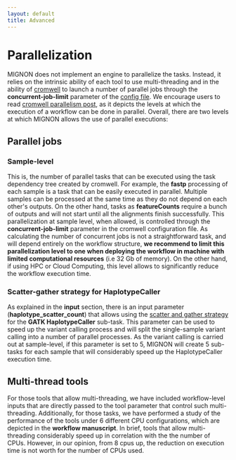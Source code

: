 ```yaml
---
layout: default
title: Advanced
---
```


# Parallelization

MIGNON does not implement an engine to parallelize the tasks. Instead, it relies on the intrinsic ability of each tool to use multi-threading and in the ability of [cromwell](https://github.com/broadinstitute/cromwell) to launch a number of parallel jobs through the **concurrent-job-limit** parameter of the [config file](https://github.com/babelomics/MIGNON/tree/master/configs). We encourage users to read [cromwell parallelism post](Parallelism-Multithreading-Scatter-Gather), as it depicts the levels at which the execution of a workflow can be done in parallel. Overall, there are two levels at which MIGNON allows the use of parallel executions:

## Parallel jobs

### Sample-level

This is, the number of parallel tasks that can be executed using the task dependency tree created by cromwell. For example, the **fastp** processing of each sample is a task that can be easily executed in parallel. Multiple samples can be processed at the same time as they do not depend on each other's outputs. On the other hand, tasks as **featureCounts** require a bunch of outputs and will not start until all the alignments finish successfully. This parallelization at sample level, when allowed, is controlled through the **concurrent-job-limit** parameter in the cromwell configuration file. As calculating the number of concurrent jobs is not a straightforward task, and will depend entirely on the workflow structure, **we recommend to limit this parallelization level to one when deploying the workflow in machine with limited computational resources** (i.e 32 Gb of memory). On the other hand, if using HPC or Cloud Computing, this level allows to significantly reduce the workflow execution time.

### Scatter-gather strategy for HaplotypeCaller

As explained in the **input** section, there is an input parameter (**haplotype_scatter_count**) that allows using the [scatter and gather strategy](https://gatk.broadinstitute.org/hc/en-us/articles/360035532012-Parallelism-Multithreading-Scatter-Gather) for the **GATK HaplotypeCaller** sub-task. This parameter can be used to speed up the variant calling process and will split the single-sample variant calling into a number of parallel processes. As the variant calling is carried out at sample-level, if this parameter is set to 5, MIGNON will create 5 sub-tasks for each sample that will considerably speed up the HaplotypeCaller execution time.

## Multi-thread tools

For those tools that allow multi-threading, we have included workflow-level inputs that are directly passed to the tool parameter that control such multi-threading. Additionally, for those tasks, we have performed a study of the performance of the tools under 6 different CPU configurations, which are depicted in the **workflow manuscript**. In brief, tools that allow multi-threading considerably speed up in correlation with the the number of CPUs. However, in our opinion, from 8 cpus up, the reduction on execution time is not worth for the number of CPUs used.